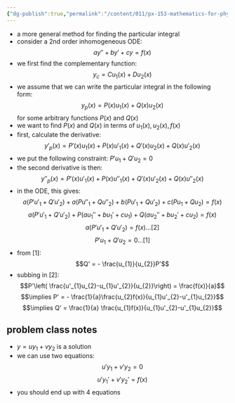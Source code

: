 ```yaml
---
{"dg-publish":true,"permalink":"/content/011/px-153-mathematics-for-physicists/term-1/px-153-e-second-order-inhomogeneous-od-es/px-153-e4-method-of-variation-of-parameters/","noteIcon":"1","created":"2025-08-27T13:14:08.673+01:00","updated":"2024-11-26T19:37:19.000+00:00"}
---
```


- a more general method for finding the particular integral
- consider a 2nd order inhomogeneous ODE: 
$$ay''+by'+cy = f(x)$$
- we first find the complementary function: 
$$y_{c} = C u_{1}(x) + D u_{2}(x)$$
- we assume that we can write the particular integral in the following form: 
$$y_{p}(x) = P(x)u_{1}(x) + Q(x)u_{2}(x)$$
for some arbitrary functions $P(x)$ and $Q(x)$
- we want to find $P(x)$ and $Q(x)$ in terms of $u_{1}(x), u_{2}(x), f(x)$
- first, calculate the derivative: 
$$y'_{p}(x) = P'(x)u_{1}(x) + P(x)u'_{1}(x) + Q'(x)u_{2}(x) + Q(x)u'_{2}(x)$$
- we put the following constraint: $P' u_{1}+ Q' u_{2}=0$
- the second derivative is then: 
$$y''_{p}(x) = P'(x)u'_{1}(x) + P(x)u''_{1}(x) + Q'(x)u'_{2}(x) + Q(x)u''_{2}(x)$$
- in the ODE, this gives: 
$$a(P'u'_{1} + Q'u'_{2})+ a( Pu''_{1} + Qu''_{2}) + b(Pu'_{1} + Qu'_{2}) + c(Pu_{1}+Qu_{2})=f(x)$$
$$a(P'u'_{1} + Q'u'_{2}) + P(au_{1}'' + bu_{1}' +cu_{1}) + Q(au_{2}'' + bu_{2}' +cu_{2})= f(x)$$
$$a(P'u'_{1} + Q'u'_{2}) = f(x)...[2]$$
$$P'u_{1}+Q'u_{2}= 0 ...[1]$$
- from $[1]$: 
$$Q' = - \frac{u_{1}}{u_{2}}P'$$
- subbing in $[2]$: 
$$P'\left( \frac{u'_{1}u_{2}-u_{1}u'_{2}}{u_{2}}\right) = \frac{f(x)}{a}$$
$$\implies P' = - \frac{1}{a}\frac{u_{2}f(x)}{u_{1}u'_{2}-u'_{1}u_{2}}$$
$$\implies Q' = \frac{1}{a} \frac{u_{1}f(x)}{u_{1}u'_{2}-u'_{1}u_{2}}$$
## problem class notes
- $y = u y_{1} + vy_{2}$ is a solution
- we can use two equations:
	$$u' y_{1} + v' y_{2}=0$$
	$$u' y_{1}' + v' y_{2}' = f(x)$$
- you should end up with 4 equations
